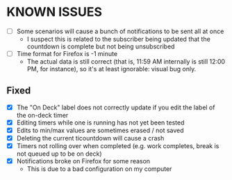 # KNOWN ISSUES

* [ ] Some scenarios will cause a bunch of notifications to be sent all at once
  * I suspect this is related to the subscriber being updated that the countdown
    is complete but not being unsubscribed
* [ ] Time format for Firefox is -1 minute
  * The actual data is still correct (that is, 11:59 AM internally is still
    12:00 PM, for instance), so it's at least ignorable: visual bug only.

## Fixed

* [X] The "On Deck" label does not correctly update if you edit the label of the
  on-deck timer
* [X] Editing timers while one is running has not yet been tested
* [X] Edits to min/max values are sometimes erased / not saved
* [X] Deleting the current ticountdown will cause a crash
* [X] Timers not rolling over when completed (e.g. work completes, break is not
  queued up to be on deck)
* [X] Notifications broke on Firefox for some reason
  * This is due to a bad configuration on my computer

